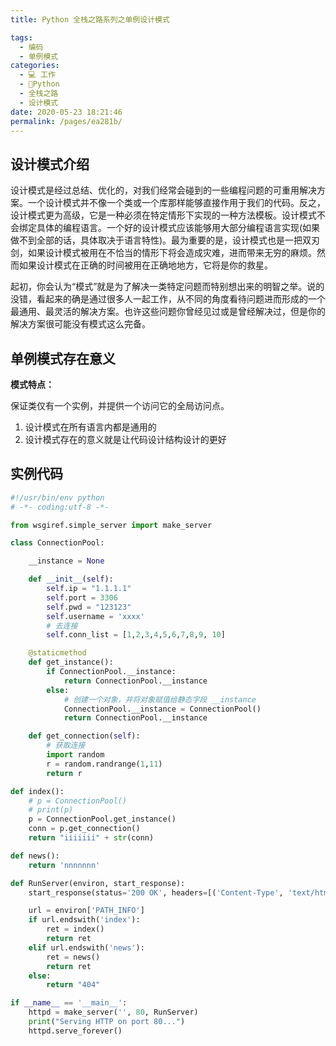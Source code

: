 ```yaml
---
title: Python 全栈之路系列之单例设计模式

tags: 
  - 编码
  - 单例模式
categories: 
  - 💻 工作
  - 🐍Python
  - 全栈之路
  - 设计模式
date: 2020-05-23 18:21:46
permalink: /pages/ea281b/
---
```


## 设计模式介绍

设计模式是经过总结、优化的，对我们经常会碰到的一些编程问题的可重用解决方案。一个设计模式并不像一个类或一个库那样能够直接作用于我们的代码。反之，设计模式更为高级，它是一种必须在特定情形下实现的一种方法模板。设计模式不会绑定具体的编程语言。一个好的设计模式应该能够用大部分编程语言实现(如果做不到全部的话，具体取决于语言特性)。最为重要的是，设计模式也是一把双刃剑，如果设计模式被用在不恰当的情形下将会造成灾难，进而带来无穷的麻烦。然而如果设计模式在正确的时间被用在正确地地方，它将是你的救星。

起初，你会认为“模式”就是为了解决一类特定问题而特别想出来的明智之举。说的没错，看起来的确是通过很多人一起工作，从不同的角度看待问题进而形成的一个最通用、最灵活的解决方案。也许这些问题你曾经见过或是曾经解决过，但是你的解决方案很可能没有模式这么完备。

## 单例模式存在意义

**模式特点：**

保证类仅有一个实例，并提供一个访问它的全局访问点。

1. 设计模式在所有语言内都是通用的
2. 设计模式存在的意义就是让代码设计结构设计的更好

## 实例代码

```Python
#!/usr/bin/env python
# -*- coding:utf-8 -*-

from wsgiref.simple_server import make_server

class ConnectionPool:

    __instance = None

    def __init__(self):
        self.ip = "1.1.1.1"
        self.port = 3306
        self.pwd = "123123"
        self.username = 'xxxx'
        # 去连接
        self.conn_list = [1,2,3,4,5,6,7,8,9, 10]

    @staticmethod
    def get_instance():
        if ConnectionPool.__instance:
            return ConnectionPool.__instance
        else:
            # 创建一个对象，并将对象赋值给静态字段 __instance
            ConnectionPool.__instance = ConnectionPool()
            return ConnectionPool.__instance

    def get_connection(self):
        # 获取连接
        import random
        r = random.randrange(1,11)
        return r

def index():
    # p = ConnectionPool()
    # print(p)
    p = ConnectionPool.get_instance()
    conn = p.get_connection()
    return "iiiiiii" + str(conn)

def news():
    return 'nnnnnnn'

def RunServer(environ, start_response):
    start_response(status='200 OK', headers=[('Content-Type', 'text/html')])

    url = environ['PATH_INFO']
    if url.endswith('index'):
        ret = index()
        return ret
    elif url.endswith('news'):
        ret = news()
        return ret
    else:
        return "404"

if __name__ == '__main__':
    httpd = make_server('', 80, RunServer)
    print("Serving HTTP on port 80...")
    httpd.serve_forever()
```
